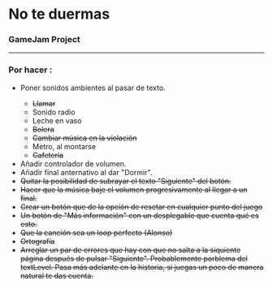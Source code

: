 # No te duermas
<h3>GameJam Project</h3>
<hr>
<h3>Por hacer :</h3>
<ul>
    <li>Poner sonidos ambientes al pasar de texto.</li>
    <ul>
        <li><del>Llamar</del></li>
        <li>Sonido radio</li>
        <li>Leche en vaso</li>
        <li><del>Bolera</del></li>
        <li><del>Cambiar música en la violación</del></li>
        <li>Metro, al montarse</li>
        <li><del>Cafetería</del></li>
    </ul>
    <li>Añadir controlador de volumen.</li>
    <li>Añadir final anternativo al dar "Dormir".</li>
    <li><del>Quitar la posibilidad de subrayar el texto "Siguiente" del botón.</del></li>
    <li><del>Hacer que la música baje el volumen progresivamente al llegar a un final.</del></li>
    <li><del>Crear un botón que de la opción de resetar en cualquier punto del juego</del></li>
    <li><del>Un botón de "Más información" con un desplegable que cuenta qué es esto.</del></li>
    <li><del>Que la canción sea un loop perfecto (Alonso)</del></li>
    <li><del>Ortografía</del></li>
    <li><del>Arreglar un par de errores que hay con que no salta a la siquiente página después de pulsar "Siguiente". Probablemente porblema del textLevel. Pasa más adelante en la historia, si juegas un poco de manera natural te das cuenta.</del></li>
</ul>
